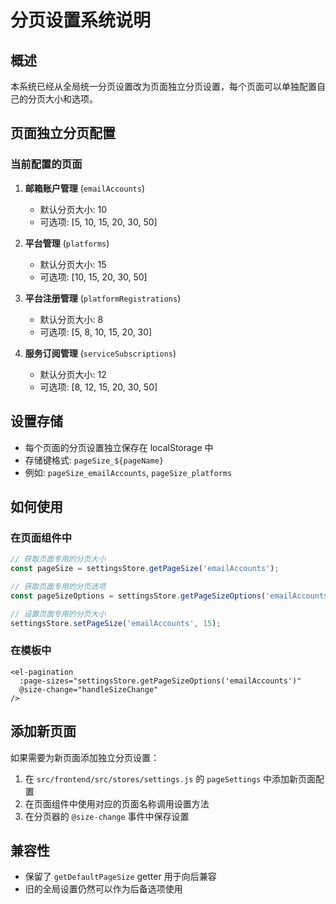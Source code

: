 # 分页设置系统说明

## 概述

本系统已经从全局统一分页设置改为页面独立分页设置，每个页面可以单独配置自己的分页大小和选项。

## 页面独立分页配置

### 当前配置的页面

1. **邮箱账户管理** (`emailAccounts`)
   - 默认分页大小: 10
   - 可选项: [5, 10, 15, 20, 30, 50]

2. **平台管理** (`platforms`)
   - 默认分页大小: 15
   - 可选项: [10, 15, 20, 30, 50]

3. **平台注册管理** (`platformRegistrations`)
   - 默认分页大小: 8
   - 可选项: [5, 8, 10, 15, 20, 30]

4. **服务订阅管理** (`serviceSubscriptions`)
   - 默认分页大小: 12
   - 可选项: [8, 12, 15, 20, 30, 50]

## 设置存储

- 每个页面的分页设置独立保存在 localStorage 中
- 存储键格式: `pageSize_${pageName}`
- 例如: `pageSize_emailAccounts`, `pageSize_platforms`

## 如何使用

### 在页面组件中

```javascript
// 获取页面专用的分页大小
const pageSize = settingsStore.getPageSize('emailAccounts');

// 获取页面专用的分页选项
const pageSizeOptions = settingsStore.getPageSizeOptions('emailAccounts');

// 设置页面专用的分页大小
settingsStore.setPageSize('emailAccounts', 15);
```

### 在模板中

```vue
<el-pagination
  :page-sizes="settingsStore.getPageSizeOptions('emailAccounts')"
  @size-change="handleSizeChange"
/>
```

## 添加新页面

如果需要为新页面添加独立分页设置：

1. 在 `src/frontend/src/stores/settings.js` 的 `pageSettings` 中添加新页面配置
2. 在页面组件中使用对应的页面名称调用设置方法
3. 在分页器的 `@size-change` 事件中保存设置

## 兼容性

- 保留了 `getDefaultPageSize` getter 用于向后兼容
- 旧的全局设置仍然可以作为后备选项使用

